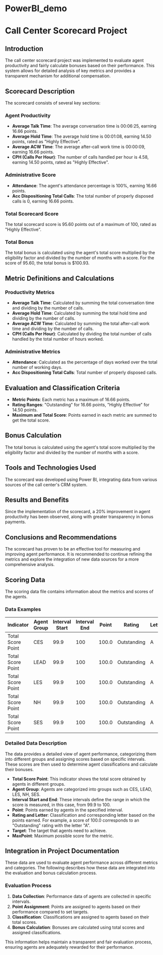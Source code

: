 # PowerBI_demo
# Call Center Scorecard Project

## Introduction
The call center scorecard project was implemented to evaluate agent productivity and fairly calculate bonuses based on their performance. This system allows for detailed analysis of key metrics and provides a transparent mechanism for additional compensation.

## Scorecard Description
The scorecard consists of several key sections:

### Agent Productivity
- **Average Talk Time**: The average conversation time is 00:06:25, earning 16.66 points.
- **Average Hold Time**: The average hold time is 00:01:08, earning 14.50 points, rated as "Highly Effective".
- **Average ACW Time**: The average after-call work time is 00:00:09, earning 16.66 points.
- **CPH (Calls Per Hour)**: The number of calls handled per hour is 4.58, earning 14.50 points, rated as "Highly Effective".

### Administrative Score
- **Attendance**: The agent's attendance percentage is 100%, earning 16.66 points.
- **Acc Dispositioning Total Calls**: The total number of properly disposed calls is 0, earning 16.66 points.

### Total Scorecard Score
The total scorecard score is 95.60 points out of a maximum of 100, rated as "Highly Effective".

### Total Bonus
The total bonus is calculated using the agent's total score multiplied by the eligibility factor and divided by the number of months with a score. For the score of 95.60, the total bonus is $100.93.

## Metric Definitions and Calculations
### Productivity Metrics
- **Average Talk Time**: Calculated by summing the total conversation time and dividing by the number of calls.
- **Average Hold Time**: Calculated by summing the total hold time and dividing by the number of calls.
- **Average ACW Time**: Calculated by summing the total after-call work time and dividing by the number of calls.
- **CPH (Calls Per Hour)**: Calculated by dividing the total number of calls handled by the total number of hours worked.

### Administrative Metrics
- **Attendance**: Calculated as the percentage of days worked over the total number of working days.
- **Acc Dispositioning Total Calls**: Total number of properly disposed calls.

## Evaluation and Classification Criteria
- **Metric Points**: Each metric has a maximum of 16.66 points.
- **Rating Ranges**: "Outstanding" for 16.66 points, "Highly Effective" for 14.50 points.
- **Maximum and Total Score**: Points earned in each metric are summed to get the total score.

## Bonus Calculation
The total bonus is calculated using the agent's total score multiplied by the eligibility factor and divided by the number of months with a score.

## Tools and Technologies Used
The scorecard was developed using Power BI, integrating data from various sources of the call center's CRM system.

## Results and Benefits
Since the implementation of the scorecard, a 20% improvement in agent productivity has been observed, along with greater transparency in bonus payments.

## Conclusions and Recommendations
The scorecard has proven to be an effective tool for measuring and improving agent performance. It is recommended to continue refining the metrics and explore the integration of new data sources for a more comprehensive analysis.

## Scoring Data
The scoring data file contains information about the metrics and scores of the agents.

### Data Examples

| Indicator           | Agent Group | Interval Start | Interval End | Point | Rating     | Letter | Target | MaxPoint |
|---------------------|-------------|----------------|--------------|-------|------------|--------|--------|----------|
| Total Score Point   | CES         | 99.9           | 100          | 100.0 | Outstanding| A      | 80.0   | 100.0    |
| Total Score Point   | LEAD        | 99.9           | 100          | 100.0 | Outstanding| A      | 80.0   | 100.0    |
| Total Score Point   | LES         | 99.9           | 100          | 100.0 | Outstanding| A      | 80.0   | 100.0    |
| Total Score Point   | NH          | 99.9           | 100          | 100.0 | Outstanding| A      | 80.0   | 100.0    |
| Total Score Point   | SES         | 99.9           | 100          | 100.0 | Outstanding| A      | 80.0   | 100.0    |

### Detailed Data Description
The data provides a detailed view of agent performance, categorizing them into different groups and assigning scores based on specific intervals. These scores are then used to determine agent classifications and calculate their bonuses.

- **Total Score Point**: This indicator shows the total score obtained by agents in different groups.
- **Agent Group**: Agents are categorized into groups such as CES, LEAD, LES, NH, SES.
- **Interval Start and End**: These intervals define the range in which the score is measured, in this case, from 99.9 to 100.
- **Point**: Points earned by agents in the specified interval.
- **Rating and Letter**: Classification and corresponding letter based on the points earned. For example, a score of 100.0 corresponds to an "Outstanding" rating with the letter "A".
- **Target**: The target that agents need to achieve.
- **MaxPoint**: Maximum possible score for the metric.

## Integration in Project Documentation
These data are used to evaluate agent performance across different metrics and categories. The following describes how these data are integrated into the evaluation and bonus calculation process.

### Evaluation Process

1. **Data Collection**: Performance data of agents are collected in specific intervals.
2. **Point Assignment**: Points are assigned to agents based on their performance compared to set targets.
3. **Classification**: Classifications are assigned to agents based on their total scores.
4. **Bonus Calculation**: Bonuses are calculated using total scores and assigned classifications.

This information helps maintain a transparent and fair evaluation process, ensuring agents are adequately rewarded for their performance.
